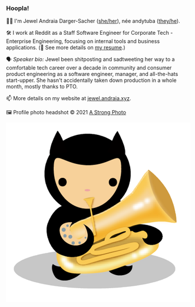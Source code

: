 ### Hoopla!

👋🏼 I'm Jewel Andraia Darger-Sacher ([she/her](https://pronoun.is/she)), née andytuba ([they/he](https://pronoun.is/they?or=he)). 

🛠️ I work at Reddit as a Staff Software Engineer for Corporate Tech - Enterprise Engineering, focusing on internal tools and business applications. (📜 See more details on [my resume](https://jewel.andraia.xyz/resume).)

🗣️ _Speaker bio:_ Jewel been shitposting and sadtweeting her way to a comfortable tech career over a decade in community and consumer product engineering as a software engineer, manager, and all-the-hats start-upper.  She hasn't accidentally taken down production in a whole month, mostly thanks to PTO.

📫 More details on my website at [jewel.andraia.xyz](https://jewel.andraia.xyz).

🖼️ Profile photo headshot © 2021 [A Strong Photo](https://astrongphoto.com)

![The "octubacat" avatar I've used for a while](octubacat.png)

